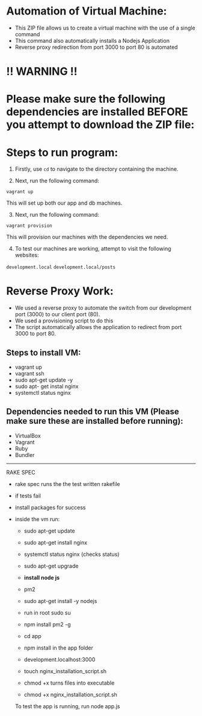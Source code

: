 # Automation of Virtual Machine:

- This ZIP file allows us to create a virtual machine with the use of a single command
- This command also automatically installs a Nodejs Application
- Reverse proxy redirection from port 3000 to port 80 is automated






# :bangbang: WARNING :bangbang:

# Please make sure the following dependencies are installed BEFORE you attempt to download the ZIP file:















# Steps to run program:

1) Firstly, use `cd` to navigate to the directory containing the machine.


2) Next, run the following command:

`vagrant up`

This will set up both our app and db machines.

3) Next, run the following command:

`vagrant provision`

This will provision our machines with the dependencies we need.

4) To test our machines are working, attempt to visit the following websites:

`development.local`
`development.local/posts`


# Reverse Proxy Work:


- We used a reverse proxy to automate the switch from our development port (3000) to our client port (80).  
- We used a provisioning script to do this
- The script automatically allows the application to redirect from port 3000 to port 80.






## Steps to install VM:            
- vagrant up 
- vagrant ssh
- sudo apt-get update -y
- sudo apt- get instal nginx
- systemctl status nginx  


## Dependencies needed to run this VM (Please make sure these are installed before running):

- VirtualBox
- Vagrant
- Ruby
- Bundler


--------

RAKE SPEC
- rake spec runs the the test written rakefile 
- if tests fail 
- install packages for success
- inside the vm run:
	- sudo apt-get update
	- sudo apt-get install nginx 
	- systemctl status nginx (checks status)
	- sudo apt-get upgrade
	
	- __install node js__
	- pm2 
	- sudo apt-get install -y nodejs
	- run in root sudo su
	- npm install pm2 -g  

	- cd app 
	- npm install in the app folder 
	- development.localhost:3000
	
	- touch nginx_installation_script.sh
	- chmod +x turns files into executable 
	- chmod +x nginx_installation_script.sh	
  
  
  
  
  To test the app is running, run node app.js


